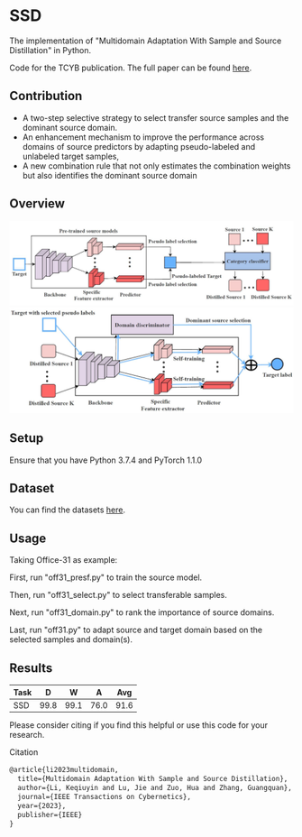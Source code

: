# SSD
The implementation of "Multidomain Adaptation With Sample and Source Distillation" in Python. 

Code for the TCYB publication. The full paper can be found [here](https://doi.org/10.1109/TCYB.2023.3236008).

## Contribution

- A two-step selective strategy to select transfer source samples and the dominant source domain.
- An enhancement mechanism to improve the performance across domains of source predictors by adapting pseudo-labeled and unlabeled target samples,
- A new combination rule that not only estimates the combination weights but also identifies the dominant source domain

## Overview
![Framework-Source](https://github.com/el3518/SSD/blob/main/image/flowchart-s.jpg)
![Framework-Adaptation](https://github.com/el3518/SSD/blob/main/image/flowchart-da.jpg)

## Setup
Ensure that you have Python 3.7.4 and PyTorch 1.1.0

## Dataset
You can find the datasets [here](https://github.com/jindongwang/transferlearning/tree/master/data).

## Usage
Taking Office-31 as example:

First, run "off31_presf.py" to train the source model.

Then, run "off31_select.py" to select transferable samples.

Next, run "off31_domain.py" to rank the importance of source domains.

Last, run "off31.py" to adapt source and target domain based on the selected samples and domain(s).

## Results

| Task  | D | W  | A | Avg  | 
| ---- | ---- | ---- | ---- | ---- |
| SSD  | 99.8  | 99.1  | 76.0  | 91.6 |


Please consider citing if you find this helpful or use this code for your research.

Citation
```
@article{li2023multidomain,
  title={Multidomain Adaptation With Sample and Source Distillation},
  author={Li, Keqiuyin and Lu, Jie and Zuo, Hua and Zhang, Guangquan},
  journal={IEEE Transactions on Cybernetics},
  year={2023},
  publisher={IEEE}
}
